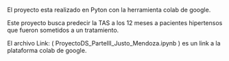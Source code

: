 El proyecto esta realizado en Pyton con la herramienta colab de google.

Este proyecto busca predecir la TAS  a los 12 meses a pacientes hipertensos que fueron sometidos a un tratamiento.


El archivo Link:  ( ProyectoDS_ParteIII_Justo_Mendoza.ipynb )  es un link a la plataforma colab de google. 
